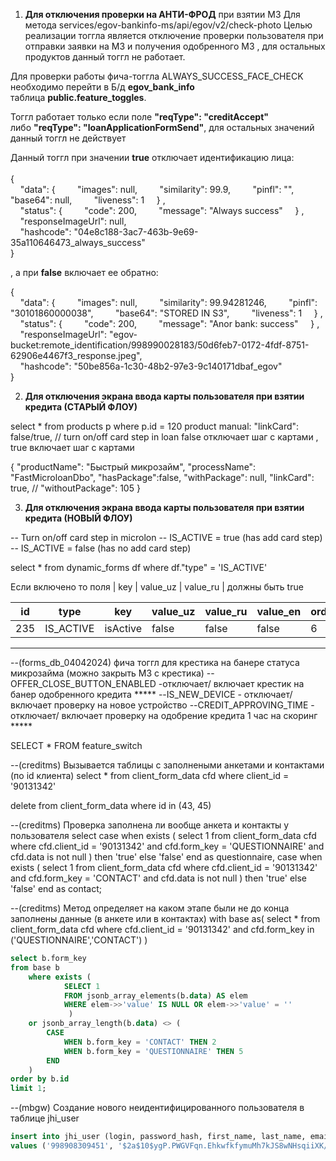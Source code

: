 1) **Для отключения проверки на АНТИ-ФРОД** при взятии МЗ
Для метода  services/egov-bankinfo-ms/api/egov/v2/check-photo 
Целью реализации тоггла является отключение проверки пользователя при отправки заявки на МЗ и получения одобренного МЗ , для остальных продуктов данный тоггл не работает.  

Для проверки работы фича-тоггла ALWAYS_SUCCESS_FACE_CHECK необходимо перейти в Б/д **egov_bank_info** таблица **public.feature_toggles**.  

Тоггл работает только если поле **"reqType": "creditAccept"** либо **"reqType": "loanApplicationFormSend"**, для остальных значений данный тоггл не действует  
  
Данный тоггл при значении **true** отключает идентификацию лица:  
   
{  
    "data":
{         "images": null,         "similarity": 99.9,         "pinfl": "",         "base64": null,         "liveness": 1     }
,  
    "status":
{         "code": 200,         "message": "Always success"     }
,  
    "responseImageUrl": null,  
    "hashcode": "04e8c188-3ac7-463b-9e69-35a110646473_always_success"  
}

, а при **false** включает ее обратно:  

{  
    "data":
{         "images": null,         "similarity": 99.94281246,         "pinfl": "30101860000038",         "base64": "STORED IN S3",         "liveness": 1     }
,  
    "status":
{         "code": 200,         "message": "Anor bank: success"     }
,  
    "responseImageUrl": "egov-bucket:remote_identification/998990028183/50d6feb7-0172-4fdf-8751-62906e4467f3_response.jpeg",  
    "hashcode": "50be856a-1c30-48b2-97e3-9c140171dbaf_egov"  
}



2) **Для отключения экрана ввода карты пользователя при взятии кредита (СТАРЫЙ ФЛОУ)**

select * from products p where p.id = 120
product manual: "linkCard": false/true, // turn on/off card step in loan
false отключает шаг с картами ,  true  включает шаг с картами

{
"productName": "Быстрый микрозайм",
"processName": "FastMicroloanDbo",
"hasPackage":false,
"withPackage": null,
"linkCard": true,   //
"withoutPackage": 105
}

3) **Для отключения экрана ввода карты пользователя при взятии кредита (НОВЫЙ ФЛОУ)**

-- Turn on/off card step in microlon 
-- IS_ACTIVE = true (has add card step) 
-- IS_ACTIVE = false (has no add card step) 

select * from dynamic_forms df where df."type" = 'IS_ACTIVE'

Если включено то поля  | key  | value_uz | value_ru | должны быть true

| id  | type      | key      | value_uz | value_ru | value_en | order | regex | mandatory | parent_id | form_key  | visible | is_value | property |
| --- | --------- | -------- | -------- | -------- | -------- | ----- | ----- | --------- | --------- | --------- | ------- | -------- | -------- |
| 235 | IS_ACTIVE | isActive | false    | false    | false    | 6     |       | true      | 236       | MAIN_FORM | true    | false    |          |

**************************************************************************

--(forms_db_04042024) фича тоггл для крестика на банере статуса микрозайма (можно закрыть МЗ с крестика)
--OFFER_CLOSE_BUTTON_ENABLED -отключает/ включает крестик на банер одобренного кредита *****
--IS_NEW_DEVICE - отключает/ включает проверку на новое устройство
--CREDIT_APPROVING_TIME - отключает/ включает проверку на одобрение кредита 1 час на скоринг ***** 

SELECT * FROM feature_switch

--(creditms) Вызывается таблицы с заполнеными анкетами и контактами (по id клиента)
select * from client_form_data cfd where client_id = '90131342'

delete from client_form_data where id in (43, 45) 

--(creditms) Проверка заполнена ли вообще анкета и контакты у пользователя
select 
    case 
        when exists (
            select 1 
            from client_form_data cfd 
            where cfd.client_id = '90131342' and cfd.form_key = 'QUESTIONNAIRE' and cfd.data is not null
        ) then 'true'
        else 'false'
    end as questionnaire,
    case 
        when exists (
            select 1 
            from client_form_data cfd 
            where cfd.client_id = '90131342' and cfd.form_key = 'CONTACT' and cfd.data is not null
        ) then 'true'
        else 'false'
    end as contact;

--(creditms) Метод определяет на каком этапе были не до конца заполнены данные (в анкете или в контактах)
with base as(
    select *
    from client_form_data cfd
    where cfd.client_id = '90131342'
      and cfd.form_key in ('QUESTIONNAIRE','CONTACT')
)

```sql
select b.form_key
from base b
    where exists (
            SELECT 1
            FROM jsonb_array_elements(b.data) AS elem
            WHERE elem->>'value' IS NULL OR elem->>'value' = ''
             )
    or jsonb_array_length(b.data) <> (
        CASE 
            WHEN b.form_key = 'CONTACT' THEN 2
            WHEN b.form_key = 'QUESTIONNAIRE' THEN 5
        END
    )
order by b.id
limit 1;
```


--(mbgw) Создание нового неидентифицированного пользователя в таблице jhi_user 

```sql
insert into jhi_user (login, password_hash, first_name, last_name, email, image_url, activated, lang_key, activation_key, reset_key, created_by, created_date, reset_date, last_modified_by, last_modified_date, male, birthday, phone, photo, photo_content_type, status, client_id, agc_user_id, last_active_time, activation_hash)
values ('998908309451', '$2a$10$ygP.PWGVFqn.EhkwfkfymuMh7kJS8wNHsqiiXK/HW5Ztwb2K11Ue6', null, null, null, null, true, 'ru', '555458', null, 'system', '2024-12-05 09:37:50.754895', null, 'system', '2024-12-05 09:37:50.754896', null, null, null, null, null, null,
```
